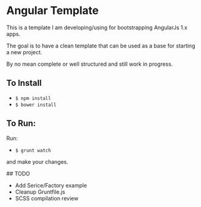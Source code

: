 # Angular Template

This is a template I am developing/using for bootstrapping AngularJs 1.x apps.

The goal is to have a clean template that can be used as a base for starting a new project.

By no mean complete or well structured and still work in progress.

## To Install

- `$ npm install`
- `$ bower install`

## To Run:

Run:

- `$ grunt watch`

and make your changes.



## TODO
- Add Serice/Factory example
- Cleanup Gruntfile.js
- SCSS compilation review
